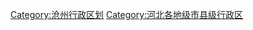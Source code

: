 

















[Category:沧州行政区划](https://zh.wikipedia.org/wiki/Category:沧州行政区划 "wikilink") [Category:河北各地级市县级行政区](https://zh.wikipedia.org/wiki/Category:河北各地级市县级行政区 "wikilink")